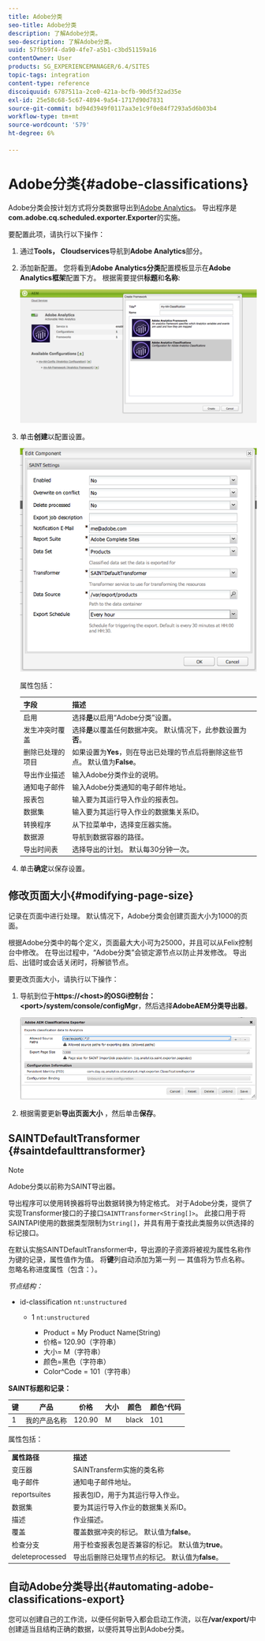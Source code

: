 ```yaml
---
title: Adobe分类
seo-title: Adobe分类
description: 了解Adobe分类。
seo-description: 了解Adobe分类。
uuid: 57fb59f4-da90-4fe7-a5b1-c3bd51159a16
contentOwner: User
products: SG_EXPERIENCEMANAGER/6.4/SITES
topic-tags: integration
content-type: reference
discoiquuid: 6787511a-2ce0-421a-bcfb-90d5f32ad35e
exl-id: 25e58c68-5c67-4894-9a54-1717d90d7831
source-git-commit: bd94d3949f0117aa3e1c9f0e84f7293a5d6b03b4
workflow-type: tm+mt
source-wordcount: '579'
ht-degree: 6%

---
```


# Adobe分类{#adobe-classifications}

Adobe分类会按计划方式将分类数据导出到[Adobe Analytics](/help/sites-administering/adobeanalytics.md)。 导出程序是&#x200B;**com.adobe.cq.scheduled.exporter.Exporter**&#x200B;的实施。

要配置此项，请执行以下操作：

1. 通过&#x200B;**Tools， Cloudservices**&#x200B;导航到&#x200B;**Adobe Analytics**&#x200B;部分。
1. 添加新配置。 您将看到&#x200B;**Adobe Analytics分类**&#x200B;配置模板显示在&#x200B;**Adobe Analytics框架**&#x200B;配置下方。 根据需要提供&#x200B;**标题**&#x200B;和&#x200B;**名称**:

   ![aa-25](assets/aa-25.png)

1. 单击&#x200B;**创建**&#x200B;以配置设置。

   ![chlimage_1](assets/chlimage_1.png)

   属性包括：

   | **字段** | **描述** |
   |---|---|
   | 启用 | 选择&#x200B;**是**&#x200B;以启用“Adobe分类”设置。 |
   | 发生冲突时覆盖 | 选择&#x200B;**是**&#x200B;以覆盖任何数据冲突。 默认情况下，此参数设置为&#x200B;**否**。 |
   | 删除已处理的项目 | 如果设置为&#x200B;**Yes**，则在导出已处理的节点后将删除这些节点。 默认值为&#x200B;**False**。 |
   | 导出作业描述 | 输入Adobe分类作业的说明。 |
   | 通知电子邮件 | 输入Adobe分类通知的电子邮件地址。 |
   | 报表包 | 输入要为其运行导入作业的报表包。 |
   | 数据集 | 输入要为其运行导入作业的数据集关系ID。 |
   | 转换程序 | 从下拉菜单中，选择变压器实施。 |
   | 数据源 | 导航到数据容器的路径。 |
   | 导出时间表 | 选择导出的计划。 默认每30分钟一次。 |

1. 单击&#x200B;**确定**&#x200B;以保存设置。

## 修改页面大小{#modifying-page-size}

记录在页面中进行处理。 默认情况下，Adobe分类会创建页面大小为1000的页面。

根据Adobe分类中的每个定义，页面最大大小可为25000，并且可以从Felix控制台中修改。 在导出过程中，“Adobe分类”会锁定源节点以防止并发修改。 导出后、出错时或会话关闭时，将解锁节点。

要更改页面大小，请执行以下操作：

1. 导航到位于&#x200B;**https://&lt;host>的OSGi控制台：&lt;port>/system/console/configMgr**，然后选择&#x200B;**AdobeAEM分类导出器**。

   ![aa-26](assets/aa-26.png)

1. 根据需要更新&#x200B;**导出页面大小** ，然后单击&#x200B;**保存**。

## SAINTDefaultTransformer {#saintdefaulttransformer}

>[!NOTE]
>
>Adobe分类以前称为SAINT导出器。

导出程序可以使用转换器将导出数据转换为特定格式。 对于Adobe分类，提供了实现Transformer接口的子接口`SAINTTransformer<String[]>`。 此接口用于将SAINTAPI使用的数据类型限制为`String[]`，并具有用于查找此类服务以供选择的标记接口。

在默认实施SAINTDefaultTransformer中，导出源的子资源将被视为属性名称作为键的记录，属性值作为值。 将&#x200B;**键**&#x200B;列自动添加为第一列 — 其值将为节点名称。 忽略名称进度属性（包含：）。

*节点结构：*

* id-classification `nt:unstructured`

   * 1 `nt:unstructured`

      * Product = My Product Name(String)
      * 价格= 120.90（字符串）
      * 大小= M（字符串）
      * 颜色=黑色（字符串）
      * Color^Code = 101（字符串）

**SAINT标题和记录：**

| **键** | **产品** | **价格** | **大小** | **颜色** | **颜色^代码** |
|---|---|---|---|---|---|
| 1 | 我的产品名称 | 120.90 | M | black | 101 |

属性包括：

<table> 
 <tbody> 
  <tr> 
   <td><strong>属性路径</strong></td> 
   <td><strong>描述</strong></td> 
  </tr> 
  <tr> 
   <td>变压器</td> 
   <td>SAINTransferm实施的类名称</td> 
  </tr> 
  <tr> 
   <td>电子邮件</td> 
   <td>通知电子邮件地址。</td> 
  </tr> 
  <tr> 
   <td>reportsuites</td> 
   <td>报表包ID，用于为其运行导入作业。 </td> 
  </tr> 
  <tr> 
   <td>数据集</td> 
   <td>要为其运行导入作业的数据集关系ID。 </td> 
  </tr> 
  <tr> 
   <td>描述</td> 
   <td>作业描述。<br /> </td> 
  </tr> 
  <tr> 
   <td>覆盖</td> 
   <td>覆盖数据冲突的标记。 默认值为<strong>false</strong>。</td> 
  </tr> 
  <tr> 
   <td>检查分支</td> 
   <td>用于检查报表包是否兼容的标记。 默认值为<strong>true</strong>。</td> 
  </tr> 
  <tr> 
   <td>deleteprocessed</td> 
   <td>导出后删除已处理节点的标记。 默认值为<strong>false</strong>。</td> 
  </tr> 
 </tbody> 
</table>

## 自动Adobe分类导出{#automating-adobe-classifications-export}

您可以创建自己的工作流，以便任何新导入都会启动工作流，以在&#x200B;**/var/export/**&#x200B;中创建适当且结构正确的数据，以便将其导出到Adobe分类。
